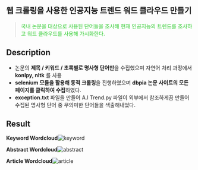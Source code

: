 ## 웹 크롤링을 사용한 인공지능 트렌드 워드 클라우드 만들기

> <span style="color:limegreen">국내 논문을 대상으로 사용된 단어들을 조사해 현재 인공지능의 트렌드를 조사하고 워드 클라우드를 사용해 가시화한다.</span>



## Description

* 논문의 **제목 / 키워드 / 초록별로 명사형 단어만**을 수집했으며 자연어 처리 과정에서 **konlpy, nltk** 를 사용
* **selenium 모듈을 활용해 동적 크롤링**을 진행하였으며 **dbpia 논문 사이트의 모든 페이지를 클릭하여 수집**하였다.
* **exception.txt** 파일을 만들어 A.I Trend.py 파일이 외부에서 참조하게끔 만들어 수집된 명사형 단어 중 무의미한 단어들을 색출해내었다.



## Result

**Keyword Wordcloud**![keyword](https://user-images.githubusercontent.com/50652715/81028407-415f9380-8ebc-11ea-8deb-51a5e3cb7f56.png)



**Abstract Wordcloud**![abstract](https://user-images.githubusercontent.com/50652715/81028408-4290c080-8ebc-11ea-9a0d-7675f15c4501.png)



**Article Wordcloud**![article](https://user-images.githubusercontent.com/50652715/81028410-4290c080-8ebc-11ea-8076-b1516b4529e3.png)

